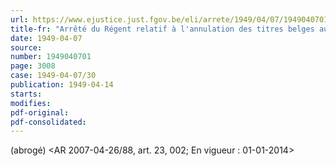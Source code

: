 ```yaml
---
url: https://www.ejustice.just.fgov.be/eli/arrete/1949/04/07/1949040701/justel
title-fr: "Arrêté du Régent relatif à l'annulation des titres belges au porteur non déclarés. (NOTE : Consultation des versions antérieures à partir du 05-12-1987 et mise à jour au 09-07-2007)"
date: 1949-04-07
source:
number: 1949040701
page: 3008
case: 1949-04-07/30
publication: 1949-04-14
starts:
modifies:
pdf-original:
pdf-consolidated:
---
```


(abrogé) <AR 2007-04-26/88, art. 23, 002;  En vigueur :  01-01-2014>
